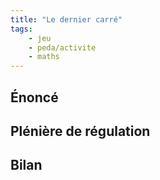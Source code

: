 ```yaml
---
title: "Le dernier carré"
tags:
    - jeu
    - peda/activite
    - maths
---
```


## Énoncé

## Plénière de régulation

## Bilan

